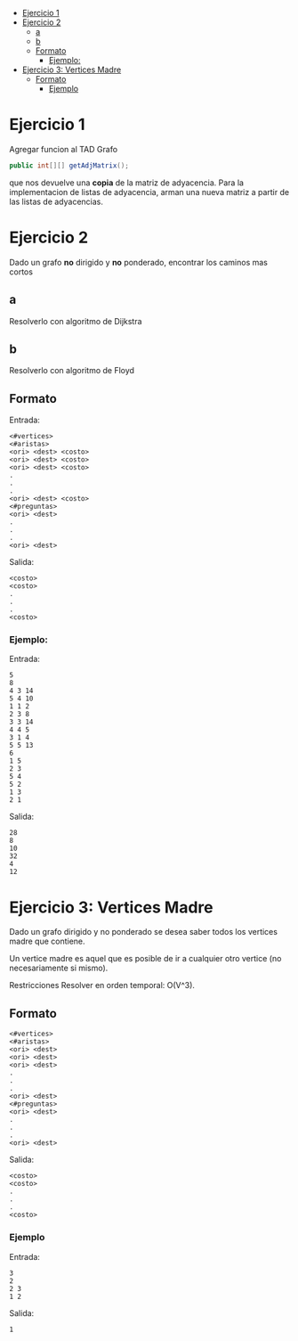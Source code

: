 - [Ejercicio 1](#ejercicio-1)
- [Ejercicio 2](#ejercicio-2)
  - [a](#a)
  - [b](#b)
  - [Formato](#formato)
    - [Ejemplo:](#ejemplo)
- [Ejercicio 3: Vertices Madre](#ejercicio-3-vertices-madre)
  - [Formato](#formato-1)
    - [Ejemplo](#ejemplo-1)

# Ejercicio 1
Agregar funcion al TAD Grafo
```java
public int[][] getAdjMatrix();
```
que nos devuelve una **copia** de la matriz de adyacencia. Para la implementacion de listas de adyacencia, arman una nueva matriz a partir de las listas de adyacencias.

# Ejercicio 2
Dado un grafo **no** dirigido y **no** ponderado, encontrar los caminos mas cortos

## a
Resolverlo con algoritmo de Dijkstra

## b
Resolverlo con algoritmo de Floyd

## Formato
Entrada:
```
<#vertices>
<#aristas>
<ori> <dest> <costo>
<ori> <dest> <costo>
<ori> <dest> <costo>
.
.
.
<ori> <dest> <costo>
<#preguntas>
<ori> <dest>
.
.
.
<ori> <dest>

```

Salida:
```
<costo>
<costo>
.
.
.
<costo>
```

### Ejemplo:
Entrada:
```
5
8
4 3 14
5 4 10
1 1 2
2 3 8
3 3 14
4 4 5
3 1 4
5 5 13
6
1 5
2 3
5 4
5 2
1 3
2 1
```

Salida:
```
28
8
10
32
4
12
```

# Ejercicio 3: Vertices Madre
Dado un grafo dirigido y no ponderado se desea saber todos los vertices madre que contiene.

Un vertice madre es aquel que es posible de ir a cualquier otro vertice (no necesariamente si mismo).

Restricciones
Resolver en orden temporal: O(V^3).

## Formato
```
<#vertices>
<#aristas>
<ori> <dest>
<ori> <dest>
<ori> <dest>
.
.
.
<ori> <dest>
<#preguntas>
<ori> <dest>
.
.
.
<ori> <dest>
```

Salida:
```
<costo>
<costo>
.
.
.
<costo>
```

### Ejemplo
Entrada:
```
3
2
2 3
1 2
```
Salida:
```
1

```
